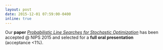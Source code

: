 ```yaml
---
layout: post
date: 2015-12-01 07:59:00-0400
inline: true
---
```


Our **paper** [*Probabilistic Line Searches for Stochastic Optimization*](https://proceedings.neurips.cc/paper/2015/file/812b4ba287f5ee0bc9d43bbf5bbe87fb-Paper.pdf) 
has been accepted @ NIPS 2015 and selected for a **full oral presentation** (acceptance <1%).

